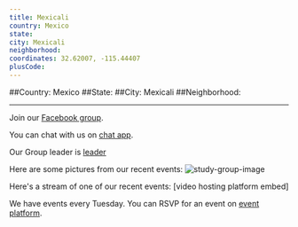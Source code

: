 ```yaml
---
title: Mexicali
country: Mexico
state: 
city: Mexicali
neighborhood: 
coordinates: 32.62007, -115.44407
plusCode:
---
```


##Country: Mexico
##State: 
##City: Mexicali
##Neighborhood: 
*****
Join our [Facebook group](https://www.facebook.com/groups/free.code.camp.Mexicali).

You can chat with us on [chat app]().

Our Group leader is [leader]()

Here are some pictures from our recent events:
![study-group-image]()

Here's a stream of one of our recent events:
[video hosting platform embed]

We have events every Tuesday. You can RSVP for an event on [event platform]().
